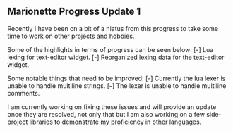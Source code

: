 ## Marionette Progress Update 1

Recently I have been on a bit of a hiatus from this progress to take some time to work on other projects and hobbies.

Some of the highlights in terms of progress can be seen below:
[-] Lua lexing for text-editor widget.
[-] Reorganized lexing data for the text-editor widget.

Some notable things that need to be improved:
[-] Currently the lua lexer is unable to handle multiline strings.
[-] The lexer is unable to handle multiline comments.

I am currently working on fixing these issues and will provide an update once they are resolved, not only that but I am also working on a few side-project libraries to demonstrate my proficiency in other languages. 